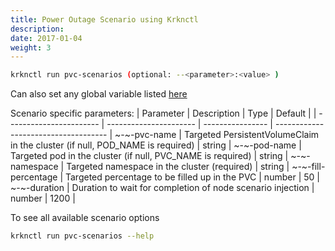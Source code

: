 ```yaml
---
title: Power Outage Scenario using Krknctl
description: 
date: 2017-01-04
weight: 3
---
```


```bash
krknctl run pvc-scenarios (optional: --<parameter>:<value> )
```

Can also set any global variable listed [here](../all-scenario-env-krknctl.md)


Scenario specific parameters: 
| Parameter      | Description    | Type      |  Default | 
| ----------------------- | ----------------------    | ----------------  | ------------------------------------ | 
~-~-pvc-name | Targeted PersistentVolumeClaim in the cluster (if null, POD_NAME is required) | string | 
~-~-pod-name | Targeted pod in the cluster (if null, PVC_NAME is required) | string | 
~-~-namespace | Targeted namespace in the cluster (required) | string | 
~-~-fill-percentage | Targeted percentage to be filled up in the PVC | number |  50 |
~-~-duration | Duration to wait for completion of node scenario injection | number | 1200 | 


To see all available scenario options 
```bash
krknctl run pvc-scenarios --help 
```